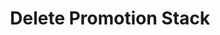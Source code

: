 ---
title: Delete Promotion Stack
type: endpoint
category: 639ba2628407100061f5faac
slug: delete-promotion-stack
parentDoc: 639ba2658407100061f5fab0
hidden: false
order: 15
---